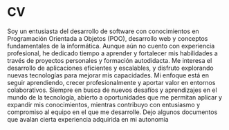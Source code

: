 # CV
Soy un entusiasta del desarrollo de software con conocimientos en Programación Orientada a Objetos (POO), desarrollo web y conceptos fundamentales de la informática. Aunque aún no cuento con experiencia profesional, he dedicado tiempo a aprender y fortalecer mis habilidades a través de proyectos personales y formación autodidacta.
Me interesa el desarrollo de aplicaciones eficientes y escalables, y disfruto explorando nuevas tecnologías para mejorar mis capacidades. Mi enfoque está en seguir aprendiendo, crecer profesionalmente y aportar valor en entornos colaborativos.
Siempre en busca de nuevos desafíos y aprendizajes en el mundo de la tecnología, abierto a oportunidades que me permitan aplicar y expandir mis conocimientos, mientras contribuyo con entusiasmo y compromiso al equipo en el que me desarrolle.
Dejo algunos documentos que avalan cierta experiencia adquirida en mi autonomia
